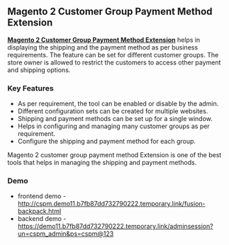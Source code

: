 <body>
	<main>
		<div class="content-wrapper">
			<div class="content-inner">
				<h2>Magento 2 Customer Group Payment Method Extension</h2>
				<p><strong><a href="https://www.mageants.com/customer-group-based-shipping-and-payment-method-for-magento-2.html">Magento 2 Customer Group Payment Method Extension</a></strong> helps in displaying the shipping and the payment method as per business requirements. The feature can be set for different customer groups. The store owner is allowed to restrict the customers to access other payment and shipping options.</p>
				<div class="features-wrapper">
					<h3>Key Features</h3>
					<ul>
						<li>As per requirement, the tool can be enabled or disable by the admin.</li>
						<li>Different configuration sets can be created for multiple websites.</li>
						<li>Shipping and payment methods can be set up for a single window.</li>
						<li>Helps in configuring and managing many customer groups as per requirement.</li>
						<li>Configure the shipping and payment method for each group.</li>
					</ul>
				</div>
        <p>Magento 2 customer group payment method Extension is one of the best tools that helps in managing the shipping and payment methods.</p>
				<div class="more-features">
					<h3>Demo</h3>
					<ul>
						<li>frontend demo - <a href="http://cspm.demo11.b7fb87dd732790222.temporary.link/fusion-backpack.html">http://cspm.demo11.b7fb87dd732790222.temporary.link/fusion-backpack.html</a></li>
						<li>backend demo - <a href="https://demo11.b7fb87dd732790222.temporary.link/adminsession?un=cspm_admin&ps=cspm@123">https://demo11.b7fb87dd732790222.temporary.link/adminsession?un=cspm_admin&ps=cspm@123</a></li>
					</ul>
				</div>
			</div>
		</div>
	</main>
</body>
